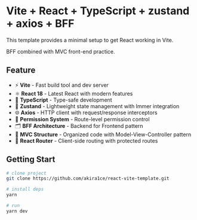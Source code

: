 # Vite + React + TypeScript + zustand + axios + BFF

This template provides a minimal setup to get React working in Vite.

BFF combined with MVC front-end practice.

## Feature

- ⚡️ **Vite** - Fast build tool and dev server
- ⚛️ **React 18** - Latest React with modern features
- 🔷 **TypeScript** - Type-safe development
- 🐻 **Zustand** - Lightweight state management with Immer integration
- 🌐 **Axios** - HTTP client with request/response interceptors
- 🔐 **Permission System** - Route-level permission control
- 🗂️ **BFF Architecture** - Backend for Frontend pattern
- 📁 **MVC Structure** - Organized code with Model-View-Controller pattern
- 🚦 **React Router** - Client-side routing with protected routes

## Getting Start

```bash
# clone project
git clone https://github.com/akira1ce/react-vite-template.git

# install deps
yarn

# run
yarn dev
```